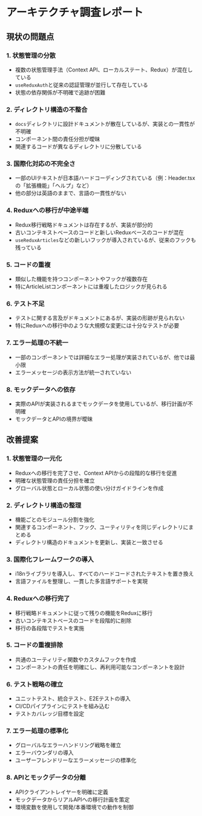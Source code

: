 # アーキテクチャ調査レポート

## 現状の問題点

### 1. 状態管理の分散

- 複数の状態管理手法（Context API、ローカルステート、Redux）が混在している
- `useReduxAuth`と従来の認証管理が並行して存在している
- 状態の依存関係が不明確で追跡が困難

### 2. ディレクトリ構造の不整合

- `docs`ディレクトリに設計ドキュメントが散在しているが、実装との一貫性が不明確
- コンポーネント間の責任分担が曖昧
- 関連するコードが異なるディレクトリに分散している

### 3. 国際化対応の不完全さ

- 一部のUIテキストが日本語ハードコーディングされている（例：Header.tsxの「拡張機能」「ヘルプ」など）
- 他の部分は英語のままで、言語の一貫性がない

### 4. Reduxへの移行が中途半端

- Redux移行戦略ドキュメントは存在するが、実装が部分的
- 古いコンテキストベースのコードと新しいReduxベースのコードが混在
- `useReduxArticles`などの新しいフックが導入されているが、従来のフックも残っている

### 5. コードの重複

- 類似した機能を持つコンポーネントやフックが複数存在
- 特にArticleListコンポーネントには重複したロジックが見られる

### 6. テスト不足

- テストに関する言及がドキュメントにあるが、実装の形跡が見られない
- 特にReduxへの移行中のような大規模な変更には十分なテストが必要

### 7. エラー処理の不統一

- 一部のコンポーネントでは詳細なエラー処理が実装されているが、他では最小限
- エラーメッセージの表示方法が統一されていない

### 8. モックデータへの依存

- 実際のAPIが実装されるまでモックデータを使用しているが、移行計画が不明確
- モックデータとAPIの境界が曖昧

## 改善提案

### 1. 状態管理の一元化

- Reduxへの移行を完了させ、Context APIからの段階的な移行を促進
- 明確な状態管理の責任分担を確立
- グローバル状態とローカル状態の使い分けガイドラインを作成

### 2. ディレクトリ構造の整理

- 機能ごとのモジュール分割を強化
- 関連するコンポーネント、フック、ユーティリティを同じディレクトリにまとめる
- ディレクトリ構造のドキュメントを更新し、実装と一致させる

### 3. 国際化フレームワークの導入

- i18nライブラリを導入し、すべてのハードコードされたテキストを置き換え
- 言語ファイルを整理し、一貫した多言語サポートを実現

### 4. Reduxへの移行完了

- 移行戦略ドキュメントに従って残りの機能をReduxに移行
- 古いコンテキストベースのコードを段階的に削除
- 移行の各段階でテストを実施

### 5. コードの重複排除

- 共通のユーティリティ関数やカスタムフックを作成
- コンポーネントの責任を明確にし、再利用可能なコンポーネントを設計

### 6. テスト戦略の確立

- ユニットテスト、統合テスト、E2Eテストの導入
- CI/CDパイプラインにテストを組み込む
- テストカバレッジ目標を設定

### 7. エラー処理の標準化

- グローバルなエラーハンドリング戦略を確立
- エラーバウンダリの導入
- ユーザーフレンドリーなエラーメッセージの標準化

### 8. APIとモックデータの分離

- APIクライアントレイヤーを明確に定義
- モックデータからリアルAPIへの移行計画を策定
- 環境変数を使用して開発/本番環境での動作を制御 